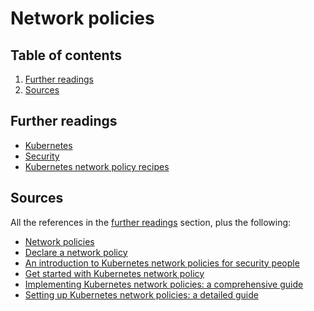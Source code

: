 # Network policies

## Table of contents <!-- omit in toc -->

1. [Further readings](#further-readings)
1. [Sources](#sources)

## Further readings

- [Kubernetes]
- [Security]
- [Kubernetes network policy recipes]

## Sources

All the references in the [further readings] section, plus the following:

- [Network policies]
- [Declare a network policy]
- [An introduction to Kubernetes network policies for security people]
- [Get started with Kubernetes network policy]
- [Implementing Kubernetes network policies: a comprehensive guide]
- [Setting up Kubernetes network policies: a detailed guide]

<!--
  References
  -->

<!-- Upstream -->
[declare a network policy]: https://kubernetes.io/docs/tasks/administer-cluster/declare-network-policy/
[network policies]: https://kubernetes.io/docs/concepts/services-networking/network-policies/

<!-- In-article sections -->
[further readings]: #further-readings

<!-- Knowledge base -->
[kubernetes]: README.md
[security]: security.md

<!-- Others -->
[an introduction to kubernetes network policies for security people]: https://reuvenharrison.medium.com/an-introduction-to-kubernetes-network-policies-for-security-people-ba92dd4c809d
[get started with kubernetes network policy]: https://docs.tigera.io/calico/latest/network-policy/get-started/kubernetes-policy/kubernetes-network-policy
[graphical editor]: https://editor.networkpolicy.io/
[implementing kubernetes network policies: a comprehensive guide]: https://blog.kubesimplify.com/implementing-kubernetes-network-policies-a-comprehensive-guide
[kubernetes network policy recipes]: https://github.com/ahmetb/kubernetes-network-policy-recipes
[setting up kubernetes network policies: a detailed guide]: https://www.cncf.io/blog/2019/04/19/setting-up-kubernetes-network-policies-a-detailed-guide/
